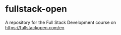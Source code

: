 # fullstack-open
A repository for the Full Stack Development course on https://fullstackopen.com/en
